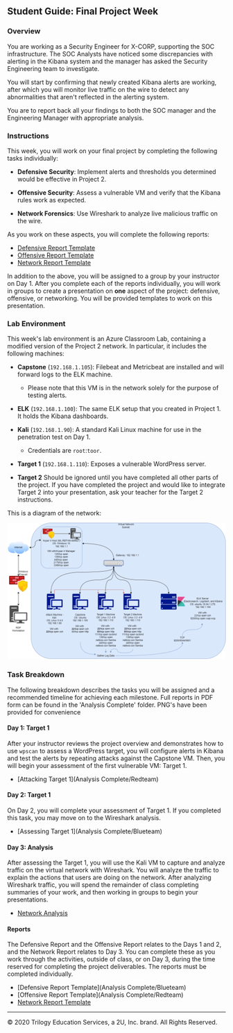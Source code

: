 ## Student Guide: Final Project Week

### Overview

You are working as a Security Engineer for X-CORP, supporting the SOC infrastructure. The SOC Analysts have noticed some discrepancies with alerting in the Kibana system and the manager has asked the Security Engineering team to investigate. 

You will start by confirming that newly created Kibana alerts are working, after which you will monitor live traffic on the wire to detect any abnormalities that aren't reflected in the alerting system. 

You are to report back all your findings to both the SOC manager and the Engineering Manager with appropriate analysis.


### Instructions

This week, you will work on your final project by completing the following tasks individually:

- **Defensive Security**: Implement alerts and thresholds you determined would be effective in Project 2.

- **Offensive Security**: Assess a vulnerable VM and verify that the Kibana rules work as expected.

- **Network Forensics**: Use Wireshark to analyze live malicious traffic on the wire.

As you work on these aspects, you will complete the following reports: 

- [Defensive Report Template](Templates/DefensiveTemplate.md)
- [Offensive Report Template](Templates/OffensiveTemplate.md)
- [Network Report Template](Templates/NetworkTemplate.md)

In addition to the above, you will be assigned to a group by your instructor on Day 1. After you complete each of the reports individually, you will work in groups to create a presentation on **one** aspect of the project: defensive, offensive, or networking. You will be provided templates to work on this presentation.  

### Lab Environment 

This week's lab environment is an Azure Classroom Lab, containing a modified version of the Project 2 network. In particular, it includes the following machines:

- **Capstone** (`192.168.1.105`): Filebeat and Metricbeat are installed and will forward logs to the ELK machine. 
   - Please note that this VM is in the network solely for the purpose of testing alerts.

- **ELK** (`192.168.1.100`): The same ELK setup that you created in Project 1. It holds the Kibana dashboards.

- **Kali** (`192.168.1.90`): A standard Kali Linux machine for use in the penetration test on Day 1. 
   - Credentials are `root`:`toor`.

- **Target 1** (`192.168.1.110`): Exposes a vulnerable WordPress server.

- **Target 2** Should be ignored until you have completed all other parts of the project. If you have completed the project and would like to integrate Target 2 into your presentation, ask your teacher for the Target 2 instructions. 

This is a diagram of the network:

![](Images/Network.png)
 
### Task Breakdown

The following breakdown describes the tasks you will be assigned and a recommended timeline for achieving each milestone. Full reports in PDF form can be found in the 'Analysis Complete' folder. PNG's have been provided for convenience

#### Day 1: Target 1

After your instructor reviews the project overview and demonstrates how to use `wpscan` to assess a WordPress target, you will configure alerts in Kibana and test the alerts by repeating attacks against the Capstone VM. Then, you will begin your assessment of the first vulnerable VM: Target 1.

- [Attacking Target 1](Analysis Complete/Redteam)

#### Day 2: Target 1

On Day 2, you will complete your assessment of Target 1. If you completed this task, you may move on to the Wireshark analysis.

- [Assessing Target 1](Analysis Complete/Blueteam)

#### Day 3: Analysis

After assessing the Target 1, you will use the Kali VM to capture and analyze traffic on the virtual network with Wireshark. You will analyze the traffic to explain the actions that users are doing on the network. After analyzing Wireshark traffic, you will spend the remainder of class completing summaries of your work, and then working in groups to begin your presentations. 

- [Network Analysis](Analysis_Complete/Wireshark)
  
#### Reports

The Defensive Report and the Offensive Report relates to the Days 1 and 2, and the Network Report relates to Day 3. You can complete these as you work through the activities, outside of class, or on Day 3, during the time reserved for completing the project deliverables. The reports must be completed individually.

   - [Defensive Report Template](Analysis Complete/Blueteam)
   - [Offensive Report Template](Analysis Complete/Redteam)
   - [Network Report Template](Analysis_Complete/Wireshark)


---

© 2020 Trilogy Education Services, a 2U, Inc. brand. All Rights Reserved.  
